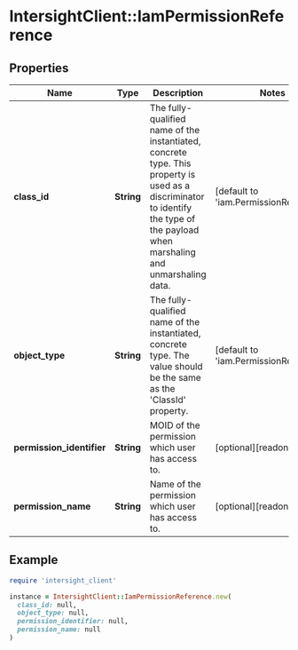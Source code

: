 # IntersightClient::IamPermissionReference

## Properties

| Name | Type | Description | Notes |
| ---- | ---- | ----------- | ----- |
| **class_id** | **String** | The fully-qualified name of the instantiated, concrete type. This property is used as a discriminator to identify the type of the payload when marshaling and unmarshaling data. | [default to &#39;iam.PermissionReference&#39;] |
| **object_type** | **String** | The fully-qualified name of the instantiated, concrete type. The value should be the same as the &#39;ClassId&#39; property. | [default to &#39;iam.PermissionReference&#39;] |
| **permission_identifier** | **String** | MOID of the permission which user has access to. | [optional][readonly] |
| **permission_name** | **String** | Name of the permission which user has access to. | [optional][readonly] |

## Example

```ruby
require 'intersight_client'

instance = IntersightClient::IamPermissionReference.new(
  class_id: null,
  object_type: null,
  permission_identifier: null,
  permission_name: null
)
```

